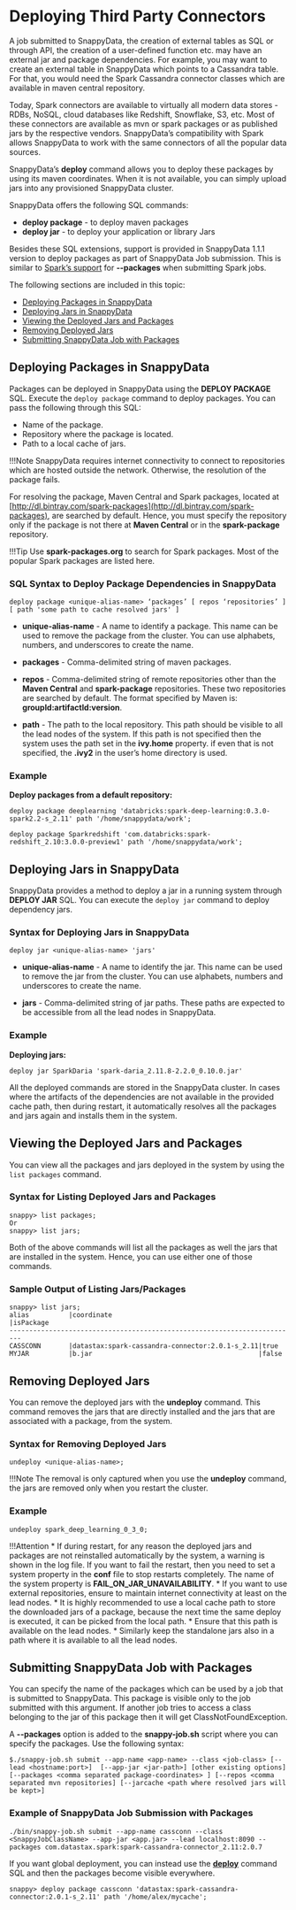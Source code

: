 # Deploying Third Party Connectors

A job submitted to SnappyData, the creation of external tables as SQL or through API, the creation of a user-defined function etc. may have an external jar and package dependencies. For example, you may want to create an external table in SnappyData which points to a Cassandra table. For that, you would need the Spark Cassandra connector classes which are available in maven central repository.

Today, Spark connectors are available to virtually all modern data stores - RDBs, NoSQL, cloud databases like Redshift, Snowflake, S3, etc. Most of these connectors are available as mvn or spark packages or as published jars by the respective vendors. 
SnappyData’s compatibility with Spark allows SnappyData to work with the same connectors of all the popular data sources.

SnappyData’s **deploy** command allows you to deploy these packages by using its maven coordinates. When it is not available, you can simply upload jars into any provisioned SnappyData cluster.

SnappyData offers the following SQL commands:

*	**deploy package** - to deploy maven packages
*	**deploy jar** - to deploy your application or library Jars

Besides these SQL extensions, support is provided in SnappyData 1.1.1 version to deploy packages as part of SnappyData Job submission. This is similar to [Spark’s support](https://spark.apache.org/docs/latest/submitting-applications.html) for **--packages** when submitting Spark jobs.

The following sections are included in this topic:

*	[Deploying Packages in SnappyData](#deploypackages)
*	[Deploying Jars in SnappyData](#deployjars)
*	[Viewing the Deployed Jars and Packages](#listjarspackages)
*	[Removing Deployed Jars](#undeploy)
*	[Submitting SnappyData Job with Packages](#submitjobpackages)


<a id= deploypackages> </a>
## Deploying Packages in SnappyData

Packages can be deployed in SnappyData using the **DEPLOY PACKAGE** SQL. Execute the `deploy package` command to deploy packages. You can pass the following through this SQL:

*	Name of the package.
*	Repository where the package is located.
*	Path to a local cache of jars.

!!!Note
	SnappyData requires internet connectivity to connect to repositories which are hosted outside the network. Otherwise, the resolution of the package fails.

For resolving the package, Maven Central and Spark packages, located at [http://dl.bintray.com/spark-packages](http://dl.bintray.com/spark-packages), are searched by default. Hence, you must specify the repository only if the package is not there at **Maven Central** or in the **spark-package** repository.

!!!Tip
	Use **spark-packages.org** to search for Spark packages. Most of the popular Spark packages are listed here.

### SQL Syntax to Deploy Package Dependencies in SnappyData

```pre
deploy package <unique-alias-name> ‘packages’ [ repos ‘repositories’ ] [ path 'some path to cache resolved jars' ]
```
*	**unique-alias-name** - A name to identify a package. This name can be used to remove the package from the cluster.  You can use alphabets, numbers, and underscores to create the name.

*	**packages** - Comma-delimited string of maven packages. 

*	**repos** - Comma-delimited string of remote repositories other than the **Maven Central** and **spark-package** repositories. These two repositories are searched by default.  The format specified by Maven is: **groupId:artifactId:version**.

*	**path** - The path to the local repository. This path should be visible to all the lead nodes of the system. If this path is not specified then the system uses the path set in the **ivy.home** property. if even that is not specified, the **.ivy2** in the user’s home directory is used.

### Example 

**Deploy packages from a default repository:**
	
``` pre
deploy package deeplearning 'databricks:spark-deep-learning:0.3.0-spark2.2-s_2.11' path '/home/snappydata/work';
```

```pre
deploy package Sparkredshift 'com.databricks:spark-redshift_2.10:3.0.0-preview1' path '/home/snappydata/work';
```

<a id= deployjars> </a>
## Deploying Jars in SnappyData

SnappyData provides a method to deploy a jar in a running system through **DEPLOY JAR** SQL. You can execute the `deploy jar` command to deploy dependency jars. 

### Syntax for Deploying Jars in SnappyData
```pre
deploy jar <unique-alias-name> 'jars'
```
*	**unique-alias-name** - A name to identify the jar. This name can be used to remove the jar from the cluster.  You can use alphabets, numbers and underscores to create the name.

*	**jars** - Comma-delimited string of jar paths. These paths are expected to be accessible from all the lead nodes in SnappyData.

### Example 

**Deploying jars:**

```
deploy jar SparkDaria 'spark-daria_2.11.8-2.2.0_0.10.0.jar'
```

All the deployed commands are stored in the SnappyData cluster. In cases where the artifacts of the dependencies are not available in the provided cache path, then during restart, it automatically resolves all the packages and jars again and installs them in the system.


<a id= listjarspackages> </a>
## Viewing the Deployed Jars and Packages

You can view all the packages and jars deployed in the system by using the `list packages` command. 

### Syntax for Listing Deployed Jars and Packages

```pre
snappy> list packages;
Or
snappy> list jars;
```

Both of the above commands will list all the packages as well the jars that are installed in the system. Hence, you can use either one of those commands.

### Sample Output of Listing Jars/Packages


```pre
snappy> list jars;
alias          |coordinate                                     |isPackage
-------------------------------------------------------------------------
CASSCONN       |datastax:spark-cassandra-connector:2.0.1-s_2.11|true     
MYJAR          |b.jar                                          |false 

```
<a id= undeploy> </a>
## Removing Deployed Jars

You can remove the deployed jars with the **undeploy** command. This command removes the jars that are directly installed and the jars that are associated with a package, from the system.

### Syntax for Removing Deployed Jars

```pre
undeploy <unique-alias-name>;
```

!!!Note
	The removal is only captured when you use the **undeploy** command, the jars are removed only when you restart the cluster.

### Example 
	
```pre
undeploy spark_deep_learning_0_3_0;
```

!!!Attention
	*	If during restart, for any reason the deployed jars and packages are not reinstalled automatically by the system, a warning is shown in the log file. If you want to fail the restart, then you need to set a system property in the **conf** file to stop restarts completely. The name of the system property is **FAIL_ON_JAR_UNAVAILABILITY**.
	*	If you want to use external repositories, ensure to maintain internet connectivity at least on the lead nodes.
	*	It is highly recommended to use a local cache path to store the downloaded jars of a package, because the next time the same deploy is executed, it can be picked from the local path.
	*	Ensure that this path is available on the lead nodes.
	*	Similarly keep the standalone jars also in a path where it is available to all the lead nodes.

<a id= submitjobpackages> </a>
## Submitting SnappyData Job with Packages

You can specify the name of the packages which can be used by a job that is submitted to SnappyData. This package is visible only to the job submitted with this argument. If another job tries to access a class belonging to the jar of this package then it will get ClassNotFoundException.

A **--packages** option is added to the **snappy-job.sh** script where you can specify the packages. Use the following syntax:

```pre
$./snappy-job.sh submit --app-name <app-name> --class <job-class> [--lead <hostname:port>]  [--app-jar <jar-path>] [other existing options]       [--packages <comma separated package-coordinates> ] [--repos <comma separated mvn repositories] [--jarcache <path where resolved jars will be kept>]
```

### Example of SnappyData Job Submission with Packages

```pre
./bin/snappy-job.sh submit --app-name cassconn --class <SnappyJobClassName> --app-jar <app.jar> --lead localhost:8090 --packages com.datastax.spark:spark-cassandra-connector_2.11:2.0.7
```

If you want global deployment, you can instead use the [**deploy**](#deployjars) command SQL and then the packages become visible everywhere.

```pre
snappy> deploy package cassconn 'datastax:spark-cassandra-connector:2.0.1-s_2.11' path '/home/alex/mycache';
```


